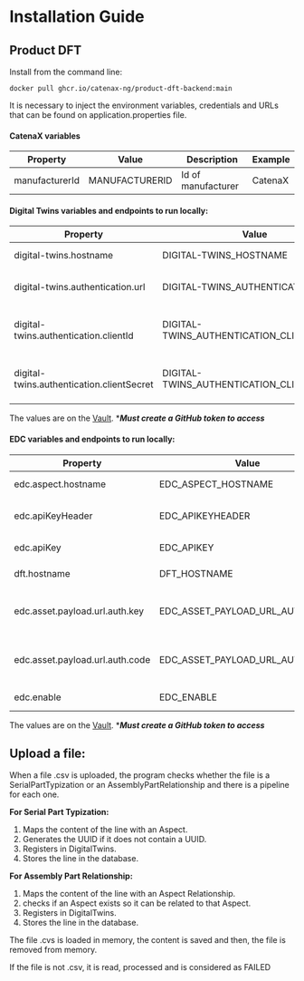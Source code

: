 # Installation Guide
## Product DFT
Install from the command line:

`docker pull ghcr.io/catenax-ng/product-dft-backend:main`


It is necessary to inject the environment variables, credentials and URLs that can be found on application.properties file.
#### CatenaX variables
| Property       | Value          | Description        | Example |
|----------------|----------------|--------------------|---------|
| manufacturerId | MANUFACTURERID | Id of manufacturer | CatenaX |


#### Digital Twins variables and endpoints to run locally:
| Property                                  | Value                                     | Description                                    | Example                          |
|-------------------------------------------|-------------------------------------------|------------------------------------------------|----------------------------------|
| digital-twins.hostname                    | DIGITAL-TWINS_HOSTNAME                    | hostname for Digital Twins                     | https://                         |
| digital-twins.authentication.url          | DIGITAL-TWINS_AUTHENTICATION_URL          | authentication url for Digital Twins           | https://                         |
| digital-twins.authentication.clientId     | DIGITAL-TWINS_AUTHENTICATION_CLIENTID     | client ID authentication for Digital Twins     | sa-cl6-cx-4                      |
| digital-twins.authentication.clientSecret | DIGITAL-TWINS_AUTHENTICATION_CLIENTSECRET | client secret authentication for Digital Twins | VrL8uSG5Tn3NrFiY39vs0klTmlvsRRmo |

The values are on the [Vault](https://vault.vault.demo.catena-x.net/).
*<i><b>Must create a GitHub token to access</b></i>

#### EDC variables and endpoints to run locally:
| Property                        | Value                           | Description                                   | EXAMPLE      |
|---------------------------------|---------------------------------|-----------------------------------------------|--------------|
| edc.aspect.hostname             | EDC_ASPECT_HOSTNAME             | hostname for aspect edc                       | https://     |
| edc.apiKeyHeader                | EDC_APIKEYHEADER                | API KEY header for edc                        |              |
| edc.apiKey                      | EDC_APIKEY                      | API KEY for edc                               | apiKey       |
| dft.hostname                    | DFT_HOSTNAME                    | hostname for DFT                              | apiValue     |
| edc.asset.payload.url.auth.key  | EDC_ASSET_PAYLOAD_URL_AUTH_KEY  | url authentication key for edc asset payload  | someKey      |
| edc.asset.payload.url.auth.code | EDC_ASSET_PAYLOAD_URL_AUTH_CODE | url authentication code for edc asset payload | someCode     |
| edc.enable                      | EDC_ENABLE                      | enable / disable edc                          | true / false |

The values are on the [Vault](https://vault.vault.demo.catena-x.net/).
*<i><b>Must create a GitHub token to access</b></i> 

## Upload a file:
When a file .csv is uploaded, the program checks whether the file is a SerialPartTypization or an AssemblyPartRelationship and there is a pipeline for each one.

<b>For Serial Part Typization:</b>

1. Maps the content of the line with an Aspect.
2. Generates the UUID if it does not contain a UUID.
3. Registers in DigitalTwins.
4. Stores the line in the database.

<b>For Assembly Part Relationship:</b>

1. Maps the content of the line with an Aspect Relationship.
2. checks if an Aspect exists so it can be related to that Aspect.
3. Registers in DigitalTwins.
4. Stores the line in the database.

The file .cvs is loaded in memory, the content is saved and then, the file is removed from memory.


If the file is not .csv, it is read, processed and is considered as FAILED



